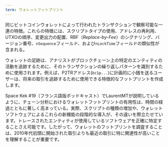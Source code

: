 ```yaml
---
term: ウォレットフットプリント
---
```

同じビットコインウォレットによって行われたトランザクションで観察可能な一連の特徴。これらの特徴には、スクリプトタイプの使用、アドレスの再利用、UTXOの順序、変更出力の配置、RBF（*Replace-by-Fee*）のシグナリング、バージョン番号、`nSequence`フィールド、および`nLockTime`フィールドの類似性が含まれる。

ウォレットの足跡は、アナリストがブロックチェーン上の特定のエンティティの活動を追跡するために、そのトランザクションの繰り返しパターンを識別するために使用されます。例えば、P2TRアドレス(`bc1p...`)に計画的に小銭を送るユーザーは、将来の取引を追跡するために使用できる特徴的なフットプリントを作成します。

Space Kek #19（フランス語版ポッドキャスト）でLaurentMTが説明しているように、チェーン分析におけるウォレットフットプリントの有用性は、時間の経過とともに著しく高まっている。実際、スクリプトの種類の増加や、ウォレットソフトウェアによるこれらの新機能の段階的な導入が、その違いを際立たせています。トレースされたエンティティが使用しているソフトウェアを正確に特定することさえ可能です。したがって、ウォレットのフットプリントを調査することは、2010年代初頭に開始された取引よりも最近の取引に特に関連性が高いことを理解することが重要です。